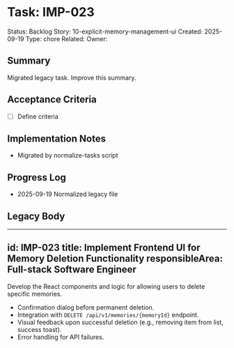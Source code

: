 # Task: IMP-023
Status: Backlog
Story: 10-explicit-memory-management-ui
Created: 2025-09-19
Type: chore
Related:
Owner:

## Summary
Migrated legacy task. Improve this summary.

## Acceptance Criteria
- [ ] Define criteria

## Implementation Notes
- Migrated by normalize-tasks script

## Progress Log
- 2025-09-19 Normalized legacy file

## Legacy Body

---
id: IMP-023
title: Implement Frontend UI for Memory Deletion Functionality
responsibleArea: Full-stack Software Engineer
---
Develop the React components and logic for allowing users to delete specific memories.
*   Confirmation dialog before permanent deletion.
*   Integration with `DELETE /api/v1/memories/{memoryId}` endpoint.
*   Visual feedback upon successful deletion (e.g., removing item from list, success toast).
*   Error handling for API failures.

